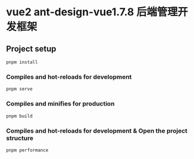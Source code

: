 # vue2 ant-design-vue1.7.8 后端管理开发框架 

## Project setup

```
pnpm install
```

### Compiles and hot-reloads for development

```
pnpm serve
```

### Compiles and minifies for production

```
pnpm build
```

### Compiles and hot-reloads for development & Open the project structure

```
pnpm performance
```
